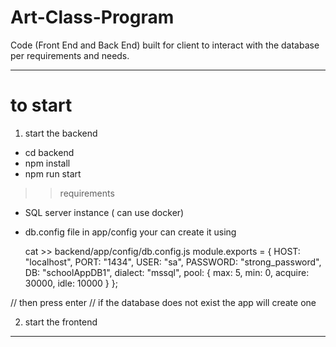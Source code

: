 # Art-Class-Program
Code (Front End and Back End) built for client to interact with the database per requirements and needs.

------
# to start
1) start the backend
  - cd backend
  - npm install
  - npm run start
  >> requirements
  - SQL server instance ( can use docker)
  - db.config file in app/config
    your can create it using 

    cat >>  backend/app/config/db.config.js
    module.exports = {
    HOST: "localhost",
    PORT: "1434",
    USER: "sa",
    PASSWORD: "strong_password",
    DB: "schoolAppDB1",
    dialect: "mssql",
    pool: {
      max: 5,
      min: 0,
      acquire: 30000,
      idle: 10000
    }
  };

  // then press enter
  // if the database does not exist the app will create one
  


2) start the frontend


------



